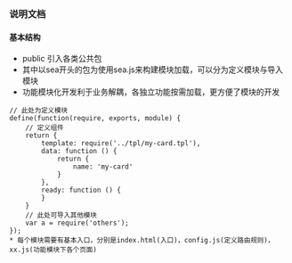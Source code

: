 ### 说明文档

#### 基本结构
* public 引入各类公共包
* 其中以sea开头的包为使用sea.js来构建模块加载，可以分为定义模块与导入模块
* 功能模块化开发利于业务解耦，各独立功能按需加载，更方便了模块的开发
```
// 此处为定义模块
define(function(require, exports, module) {
    // 定义组件
    return {
        template: require('../tpl/my-card.tpl'),
        data: function () {
            return {
                name: 'my-card'
            }
        },
        ready: function () {
        }
    }
    // 此处可导入其他模块
    var a = require('others');
});
* 每个模块需要有基本入口，分别是index.html(入口)，config.js(定义路由规则)，xx.js(功能模块下各个页面)
```

